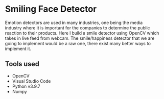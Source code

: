# Smiling Face Detector

Emotion detectors are used in many industries, one being the media industry where it is important for the companies to determine the public reaction to their products.
Here I build a smile detector using OpenCV which takes in live feed from webcam. The smile/happiness detector that we are going to implement would be a raw one, there exist many better ways to implement it.

## Tools used

- OpenCV
- Visual Studio Code
- Python v3.9.7
- Numpy
